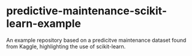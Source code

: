 # predictive-maintenance-scikit-learn-example
An example repository based on a predicitve maintenance dataset found from Kaggle, highlighting the use of scikit-learn.
